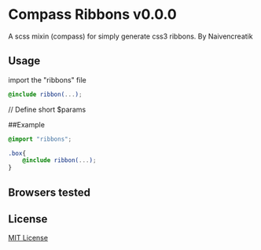 # Compass Ribbons v0.0.0

A scss mixin (compass) for simply generate css3 ribbons.
By Naivencreatik

## Usage
import the "ribbons" file

```scss
@include ribbon(...);
```
// Define short $params


##Example 
```scss
@import "ribbons";

.box{
	@include ribbon(...);
}
```

## Browsers tested

## License
[MIT License](http://en.wikipedia.org/wiki/MIT_License)
